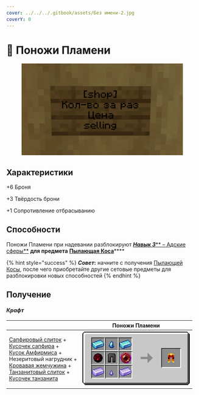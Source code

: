 ```yaml
---
cover: ../../../.gitbook/assets/Без имени-2.jpg
coverY: 0
---
```


# 👖 Поножи Пламени

<figure><img src="../../../.gitbook/assets/plugins_shop.png" alt=""><figcaption></figcaption></figure>

## Характеристики

\+6 Броня

\+3 Твёрдость брони

\+1 Сопротивление отбрасыванию

## Способности

Поножи Пламени при надевании разблокируют [_**Навык 3**_\*\* – Адские сферы\*\*](kosa-plameni/#sposobnosti) **для предмета** [**Пылающая Коса**](kosa-plameni/)\*\*\*\*

{% hint style="success" %}
_**Совет**_**:** начните с получения [Пылающей Косы](kosa-plameni/), после чего приобретайте другие сетовые предметы для разблокировки новых способностей
{% endhint %}

## Получение

#### _Крафт_

|                                                                                                                                                                                                                                                                                                                                                                                                                                                                                                                                                                               | Поножи Пламени                                                                             |
| ----------------------------------------------------------------------------------------------------------------------------------------------------------------------------------------------------------------------------------------------------------------------------------------------------------------------------------------------------------------------------------------------------------------------------------------------------------------------------------------------------------------------------------------------------------------------------- | ------------------------------------------------------------------------------------------ |
| <p><a href="../../materialy/metally-i-mineraly/sapfirovyi-slitok.md">Сапфировый слиток</a> +<br><a href="../../materialy/metally-i-mineraly/kusochek-sapfira.md">Кусочек сапфира</a> +<br><a href="../../materialy/amthirmis_lump.md">Кусок Амфирмиса</a> +<br>Незеритовый нагрудник +<br><a href="../../materialy/blood_pearl_of_teleportation.md">Кровавая жемчужина</a> +<br><a href="../../materialy/metally-i-mineraly/tanzanitovyi-slitok.md">Танзанитовый слиток</a> +<br><a href="../../materialy/metally-i-mineraly/kusochek-tanzanita.md">Кусочек танзанита</a></p> | <img src="../../../.gitbook/assets/flamos_leggings.png" alt="Этап 1" data-size="original"> |
